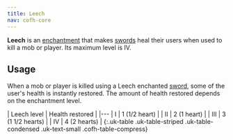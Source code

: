 ```yaml
---
title: Leech
nav: cofh-core
---
```


**Leech** is an [enchantment](https://minecraft.gamepedia.com/Enchanting) that
makes [swords](https://minecraft.gamepedia.com/Sword) heal their users when used
to kill a mob or player. Its maximum level is IV.


Usage
-----

When a mob or player is killed using a Leech enchanted
[sword](https://minecraft.gamepedia.com/Sword), some of the user's health is
instantly restored. The amount of health restored depends on the enchantment
level.

| Leech level | Health restored |
|---
| I | 1 (1/2 heart) |
| II | 2 (1 heart) |
| III | 3 (1 1/2 hearts) |
| IV | 4 (2 hearts) |
{:.uk-table .uk-table-striped .uk-table-condensed .uk-text-small .cofh-table-compress}
